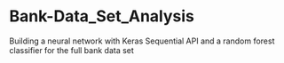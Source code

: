 # Bank-Data_Set_Analysis
Building a neural network with Keras Sequential API and a random forest classifier for the full bank data set
